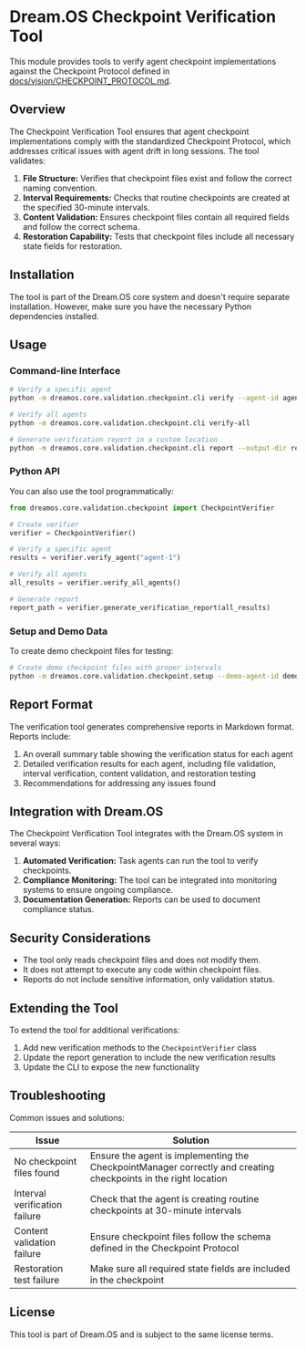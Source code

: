 # Dream.OS Checkpoint Verification Tool

This module provides tools to verify agent checkpoint implementations against the Checkpoint Protocol defined in [docs/vision/CHECKPOINT_PROTOCOL.md](../../../../docs/vision/CHECKPOINT_PROTOCOL.md).

## Overview

The Checkpoint Verification Tool ensures that agent checkpoint implementations comply with the standardized Checkpoint Protocol, which addresses critical issues with agent drift in long sessions. The tool validates:

1. **File Structure:** Verifies that checkpoint files exist and follow the correct naming convention.
2. **Interval Requirements:** Checks that routine checkpoints are created at the specified 30-minute intervals.
3. **Content Validation:** Ensures checkpoint files contain all required fields and follow the correct schema.
4. **Restoration Capability:** Tests that checkpoint files include all necessary state fields for restoration.

## Installation

The tool is part of the Dream.OS core system and doesn't require separate installation. However, make sure you have the necessary Python dependencies installed.

## Usage

### Command-line Interface

```bash
# Verify a specific agent
python -m dreamos.core.validation.checkpoint.cli verify --agent-id agent-1

# Verify all agents
python -m dreamos.core.validation.checkpoint.cli verify-all

# Generate verification report in a custom location
python -m dreamos.core.validation.checkpoint.cli report --output-dir reports/
```

### Python API

You can also use the tool programmatically:

```python
from dreamos.core.validation.checkpoint import CheckpointVerifier

# Create verifier
verifier = CheckpointVerifier()

# Verify a specific agent
results = verifier.verify_agent("agent-1")

# Verify all agents
all_results = verifier.verify_all_agents()

# Generate report
report_path = verifier.generate_verification_report(all_results)
```

### Setup and Demo Data

To create demo checkpoint files for testing:

```bash
# Create demo checkpoint files with proper intervals
python -m dreamos.core.validation.checkpoint.setup --demo-agent-id demo-agent --count 3 --interval 30
```

## Report Format

The verification tool generates comprehensive reports in Markdown format. Reports include:

1. An overall summary table showing the verification status for each agent
2. Detailed verification results for each agent, including file validation, interval verification, content validation, and restoration testing
3. Recommendations for addressing any issues found

## Integration with Dream.OS

The Checkpoint Verification Tool integrates with the Dream.OS system in several ways:

1. **Automated Verification:** Task agents can run the tool to verify checkpoints.
2. **Compliance Monitoring:** The tool can be integrated into monitoring systems to ensure ongoing compliance.
3. **Documentation Generation:** Reports can be used to document compliance status.

## Security Considerations

- The tool only reads checkpoint files and does not modify them.
- It does not attempt to execute any code within checkpoint files.
- Reports do not include sensitive information, only validation status.

## Extending the Tool

To extend the tool for additional verifications:

1. Add new verification methods to the `CheckpointVerifier` class
2. Update the report generation to include the new verification results
3. Update the CLI to expose the new functionality

## Troubleshooting

Common issues and solutions:

| Issue | Solution |
|-------|----------|
| No checkpoint files found | Ensure the agent is implementing the CheckpointManager correctly and creating checkpoints in the right location |
| Interval verification failure | Check that the agent is creating routine checkpoints at 30-minute intervals |
| Content validation failure | Ensure checkpoint files follow the schema defined in the Checkpoint Protocol |
| Restoration test failure | Make sure all required state fields are included in the checkpoint |

## License

This tool is part of Dream.OS and is subject to the same license terms. 